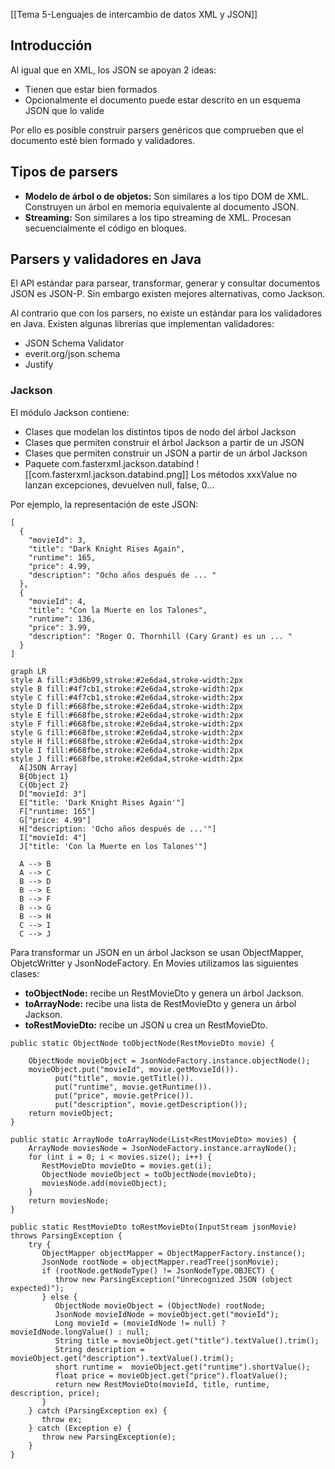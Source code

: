 [[Tema 5-Lenguajes de intercambio de datos XML y JSON]]

## Introducción
Al igual que en XML, los JSON se apoyan 2 ideas:
+ Tienen que estar bien formados
+ Opcionalmente el documento puede estar descrito en un esquema JSON que lo valide

Por ello es posible construir parsers genéricos que comprueben que el documento esté bien formado y validadores.

## Tipos de parsers
+ **Modelo de árbol o de objetos:** Son similares a los tipo DOM de XML. Construyen un árbol en memoria equivalente al documento JSON.
+ **Streaming:** Son similares a los tipo streaming de XML. Procesan secuencialmente el código en bloques.

## Parsers y validadores en Java
El API estándar para parsear, transformar, generar y consultar documentos JSON es JSON-P. Sin embargo existen mejores alternativas, como Jackson.

Al contrario que con los parsers, no existe un estándar para los validadores en Java. Existen algunas librerías que implementan validadores:
+ JSON Schema Validator
+ everit.org/json.schema
+ Justify

### Jackson
El módulo Jackson contiene:
+ Clases que modelan los distintos tipos de nodo del árbol Jackson
+ Clases que permiten construir el árbol Jackson a partir de un JSON
+ Clases que permiten construir un JSON a partir de un árbol Jackson
+ Paquete com.fasterxml.jackson.databind
![[com.fasterxml.jackson.databind.png]]
Los métodos xxxValue no lanzan excepciones, devuelven null, false, 0...

Por ejemplo, la representación de este JSON:
```
[
  {
    "movieId": 3,
    "title": "Dark Knight Rises Again",
    "runtime": 165,
    "price": 4.99,
    "description": "Ocho años después de ... "
  },
  {
    "movieId": 4,
    "title": "Con la Muerte en los Talones",
    "runtime": 136,
    "price": 3.99,
    "description": "Roger O. Thornhill (Cary Grant) es un ... "
  }
]
```

```mermaid
graph LR
style A fill:#3d6b99,stroke:#2e6da4,stroke-width:2px
style B fill:#4f7cb1,stroke:#2e6da4,stroke-width:2px 
style C fill:#4f7cb1,stroke:#2e6da4,stroke-width:2px 
style D fill:#668fbe,stroke:#2e6da4,stroke-width:2px 
style E fill:#668fbe,stroke:#2e6da4,stroke-width:2px 
style F fill:#668fbe,stroke:#2e6da4,stroke-width:2px 
style G fill:#668fbe,stroke:#2e6da4,stroke-width:2px 
style H fill:#668fbe,stroke:#2e6da4,stroke-width:2px
style I fill:#668fbe,stroke:#2e6da4,stroke-width:2px 
style J fill:#668fbe,stroke:#2e6da4,stroke-width:2px
  A[JSON Array]
  B{Object 1}
  C{Object 2}
  D["movieId: 3"]
  E["title: 'Dark Knight Rises Again'"]
  F["runtime: 165"]
  G["price: 4.99"]
  H["description: 'Ocho años después de ...'"]
  I["movieId: 4"]
  J["title: 'Con la Muerte en los Talones'"]

  A --> B
  A --> C
  B --> D
  B --> E
  B --> F
  B --> G
  B --> H
  C --> I
  C --> J
```

Para transformar un JSON en un árbol Jackson se usan ObjectMapper, ObjetcWritter y JsonNodeFactory. En Movies utilizamos las siguientes clases:
+ **toObjectNode:** recibe un RestMovieDto y genera un árbol Jackson.
+ **toArrayNode:** recibe una lista de RestMovieDto y genera un árbol Jackson.
+ **toRestMovieDto:** recibe un JSON u crea un RestMovieDto.

```
public static ObjectNode toObjectNode(RestMovieDto movie) {  
  
    ObjectNode movieObject = JsonNodeFactory.instance.objectNode();  
    movieObject.put("movieId", movie.getMovieId()).  
          put("title", movie.getTitle()).  
          put("runtime", movie.getRuntime()).  
          put("price", movie.getPrice()).  
          put("description", movie.getDescription());  
    return movieObject;  
}  
  
public static ArrayNode toArrayNode(List<RestMovieDto> movies) {  
    ArrayNode moviesNode = JsonNodeFactory.instance.arrayNode();  
    for (int i = 0; i < movies.size(); i++) {  
       RestMovieDto movieDto = movies.get(i);  
       ObjectNode movieObject = toObjectNode(movieDto);  
       moviesNode.add(movieObject);  
    }  
    return moviesNode;  
}  
  
public static RestMovieDto toRestMovieDto(InputStream jsonMovie) throws ParsingException {  
    try {  
       ObjectMapper objectMapper = ObjectMapperFactory.instance();  
       JsonNode rootNode = objectMapper.readTree(jsonMovie);  
       if (rootNode.getNodeType() != JsonNodeType.OBJECT) {  
          throw new ParsingException("Unrecognized JSON (object expected)");  
       } else {  
          ObjectNode movieObject = (ObjectNode) rootNode;  
          JsonNode movieIdNode = movieObject.get("movieId");  
          Long movieId = (movieIdNode != null) ? movieIdNode.longValue() : null;  
          String title = movieObject.get("title").textValue().trim();  
          String description = movieObject.get("description").textValue().trim();  
          short runtime =  movieObject.get("runtime").shortValue();  
          float price = movieObject.get("price").floatValue();  
          return new RestMovieDto(movieId, title, runtime, description, price);  
       }  
    } catch (ParsingException ex) {  
       throw ex;  
    } catch (Exception e) {  
       throw new ParsingException(e);  
    }  
}
```